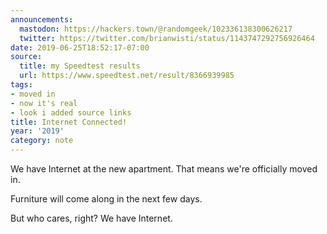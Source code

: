 ```yaml
---
announcements:
  mastodon: https://hackers.town/@randomgeek/102336138300626217
  twitter: https://twitter.com/brianwisti/status/1143747292756926464
date: 2019-06-25T18:52:17-07:00
source:
  title: my Speedtest results
  url: https://www.speedtest.net/result/8366939985
tags:
- moved in
- now it's real
- look i added source links
title: Internet Connected!
year: '2019'
category: note
---
```


We have Internet at the new apartment. That means we're officially moved in.

Furniture will come along in the next few days.

But who cares, right? We have Internet.
